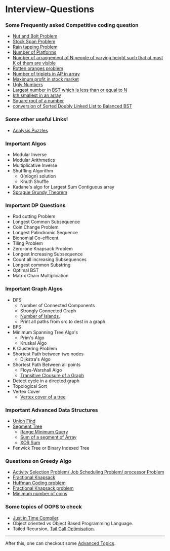 # Interview-Questions


### Some Frequently asked Competitive coding question 

  - [Nut and Bolt Problem](https://www.geeksforgeeks.org/nuts-bolts-problem-lock-key-problem/)
  - [Stock Span Problem](https://www.geeksforgeeks.org/the-stock-span-problem/)
  - [Rain tapping Problem](https://www.geeksforgeeks.org/trapping-rain-water/)
  - [Number of Platforms](https://www.geeksforgeeks.org/minimum-number-platforms-required-railwaybus-station/)
  - [Number of arrangement of N people of varying height such that at most K of them are visible](https://www.quora.com/What-is-the-number-of-arrangement-of-N-people-of-varying-height-such-that-at-most-K-of-them-are-visible-from-the-front-of-the-line)
  - [Rotten oranges problem](https://www.geeksforgeeks.org/minimum-time-required-so-that-all-oranges-become-rotten/)
  - [Number of triplets in AP in array](https://www.geeksforgeeks.org/print-triplets-sorted-array-form-ap/)
  - [Maximum profit in stock market](https://www.geeksforgeeks.org/stock-buy-sell/)
  - [Ugly Numbers](https://www.geeksforgeeks.org/ugly-numbers/)
  - [Largest number in BST which is less than or equal to N](https://www.geeksforgeeks.org/largest-number-bst-less-equal-n/)
  - [kth  smallest in an array](https://www.interviewbit.com/problems/kth-smallest-element-in-the-array/?ref=bookmark)
  - [Square root of a number](https://www.interviewbit.com/problems/square-root-of-integer/)
  - [conversion of Sorted Doubly Linked List to Balanced BST](https://www.geeksforgeeks.org/in-place-conversion-of-sorted-dll-to-balanced-bst/)
 

### Some other useful Links!

  - [Analysis Puzzles](https://www.analyticsvidhya.com/blog/2016/07/20-challenging-job-interview-puzzles-which-every-analyst-solve-atleast/) 
  
### Important Algos
 - Modular Inverse
 - Modular Arithmetics
 - Multiplicative Inverse
 - Shuffling Algorithm 
    - 0(nlogn) solution
    - Knuth Shuffle
 - Kadane's algo for Largest Sum Contiguous array
 - [Sprague Grundy Theorem](https://www.youtube.com/watch?v=GRlGknQEOW8)
 
### Important DP Questions
  - Rod cutting Problem
  - Longest Common Subsequence
  - Coin Change Problem
  - Longest Palindromic Sequence
  - Bionomial Co-efficent
  - Tiling Problem
  - Zero-one Knapsack Problem
  - Longest Increasing Subsequence
  - Count all increasing Subsequences
  - Longest common Substring
  - Optimal BST
  - Matrix Chain Multiplication

### Important Graph Algos
- DFS
  - Number of Connected Components
  - Strongly Connected Graph
  - [Number of Islands.](https://www.geeksforgeeks.org/find-number-of-islands/)
  - Print all paths from src to dest in a graph.
- BFS
- Minimum Spanning Tree Algo's
  - Prim's Algo
  - Kruskal Algo
- K Clustering Problem
- Shortest Path between two nodes
  - Dijkstra's Algo
- Shortest Path Between all points
  - Floys-Warshall Algo
  - [Transitive Clousure of a Graph](https://www.geeksforgeeks.org/transitive-closure-of-a-graph/)
- Detect cycle in a directed graph
- Topological Sort
- Vertex Cover
  - [Vertex cover of a tree](https://www.geeksforgeeks.org/vertex-cover-problem-set-2-dynamic-programming-solution-tree/)

### Important Advanced Data Structures

- [Union Find](https://www.hackerearth.com/practice/data-structures/disjoint-data-strutures/basics-of-disjoint-data-structures/tutorial/)
- [Segment Tree](https://www.hackerearth.com/practice/data-structures/advanced-data-structures/segment-trees/tutorial/)
  - [Range Minimum Query](https://github.com/rishabh1911/Coding-Practice/blob/master/src/main/java/SegmentTree.cpp)
  - [Sum of a segment of Array](https://www.geeksforgeeks.org/segment-tree-set-1-sum-of-given-range/)
  - [XOR Sum](https://www.geeksforgeeks.org/segment-tree-xor-given-range/)
- Fenwick Tree or Binary Indexed Tree

### Questions on Greedy Algo
 - [Activity Selection Problem/ Job Scheduling Problem/ processor Problem](https://www.geeksforgeeks.org/activity-selection-problem-greedy-algo-1/)
 - [Fractional Knapsack]()
 - [Huffman Coding problem](https://www.geeksforgeeks.org/huffman-coding-greedy-algo-3/)
 - [Fractional Knapsack problem](https://www.geeksforgeeks.org/fractional-knapsack-problem/)
 - [Minimum number of coins](https://www.geeksforgeeks.org/greedy-algorithm-to-find-minimum-number-of-coins/)
 
 
 ### Some topics of OOPS to check
 - [Just in Time Compiler](https://www.youtube.com/watch?v=yQ27DjKnxwo&t=3s).
 - Object oriented vs Object Based Programming Language.
 - Tailed Recursion, [Tail Call Optimisation](https://stackoverflow.com/questions/53354898/tail-call-optimisation-in-java).
 
 
 
 
 
 -------------------------
 
 After this, one can checkout some [Advanced Topics](https://github.com/rishabh1911/Interview-Questions/blob/master/AdvancedQuestion.md).
 
